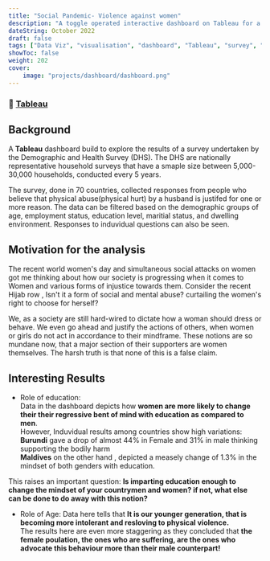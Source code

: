 ```yaml
---
title: "Social Pandemic- Violence against women"
description: "A toggle operated interactive dashboard on Tableau for a DHS survey across 70 countries."
dateString: October 2022
draft: false
tags: ["Data Viz", "visualisation", "dashboard", "Tableau", "survey", "interactive", "excel", "data analysis"]
showToc: false
weight: 202
cover:
    image: "projects/dashboard/dashboard.png"
--- 
```

### 🔗 [Tableau](https://public.tableau.com/views/Violenceagainstwomen_16643749298500/Dashboard1?:language=en-US&:display_count=n&:origin=viz_share_link)

## Background
A **Tableau**  dashboard build to explore the results of a survey undertaken by the Demographic and Health Survey (DHS). The DHS are nationally representative household surveys that have a smaple size between 5,000-30,000 households, conducted every 5 years.  

The survey, done in 70 countries, collected responses from people who believe that physical abuse(physical hurt) by a husband is justifed for one or more reason. 
The data can be filtered based on the demographic groups of age, employment status, education level, maritial status, and dwelling environment. Responses to induvidual questions can also be seen.

## Motivation for the analysis
The recent world women's day and simultaneous social attacks on women got me thinking about how our society is progressing when it comes to Women and various forms of injustice towards them. Consider the recent Hijab row , Isn't it a form of social and mental abuse? curtailing the women's right to choose for herself? 

We, as a society are still hard-wired to dictate how a woman should dress or behave. We even go ahead and justify the actions of others, when women or girls do not act in accordance to their mindframe. These notions are so mundane now, that a major section of their supporters are women themselves. 
The harsh truth is that none of this is a false claim. 

## Interesting Results
- Role of education:  
Data in the dashboard depicts how **women are more likely to change their their regressive bent of mind with education as compared to men**.   
However, Induvidual results among countries show high variations:
**Burundi** gave a drop of almost 44% in Female and 31% in male thinking supporting the bodily harm  
**Maldives** on the other hand , depicted a measely change of 1.3% in the mindset of both genders with education.

This raises an important question: **Is imparting education enough to change the mindset of your countrymen and women? if not, what else can be done to do away with this notion?**

- Role of Age:
Data here tells that **It is our younger generation, that is becoming more intolerant and resloving to physical violence.**  
The results here are even more staggering as they concluded that **the female poulation, the ones who are suffering, are the ones who advocate this behaviour more than their male counterpart!**
